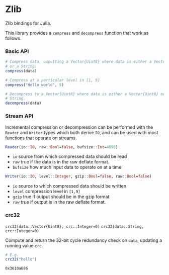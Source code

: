 
# Zlib

Zlib bindings for Julia.

This library provides a `compress` and `decompress` function that work as
follows.

### Basic API

```julia
# Compress data, ouputting a Vector{Uint8} where data is either a Vector{Uint8}
# or a String.
compress(data)

# Compress at a particular level in [1, 9]
compress("Hello world", 5)

# Decompress to a Vector{Uint8} where data is either a Vector{Uint8} or a
# String.
decompress(data)
```

### Stream API

Incremental compression or decompression can be performed with the `Reader` and
`Writer` types which both derive `IO`, and can be used with most functions that
operate on streams.

```julia
Reader(io::IO, raw::Bool=false, bufsize::Int=4096)
```

  * `io` source from which compressed data should be read
  * `raw` true if the data is in the raw deflate format.
  * `bufsize` how much input data to operate on at a time


```julia
Writer(io::IO, level::Integer, gzip::Bool=false, raw::Bool=false)
```

  * `io` source to which compressed data should be written
  * `level` compression level in `[1,9]`
  * `gzip` true if output should be in the gzip format
  * `raw` true if output is in the raw deflate format.

### crc32

`crc32(data::Vector{Uint8}, crc::Integer=0)`
`crc32(data::String, crc::Integer=0)`

Compute and return the 32-bit cycle redundancy check on `data`, updating a
running value `crc`.

```julia
# E.g.
crc32("hello")
```
```
0x3610a686
```


